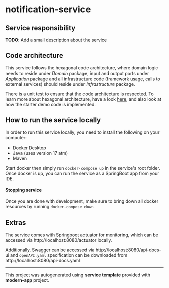 # notification-service

## Service responsibility
**TODO**: Add a small description about the service


## Code architecture
This service follows the hexagonal code architecture, where domain logic needs to reside under *Domain* package, input and output ports under *Application* package and all infrastructure code (framework usage, calls to external services) should reside under *Infrastructure* package.

There is a unit test to ensure that the code architecture is respected. To learn more about hexagonal architecture, have a look [here](https://netflixtechblog.com/ready-for-changes-with-hexagonal-architecture-b315ec967749), and also look at how the starter demo code is implemented.



## How to run the service locally
In order to run this service locally, you need to install the following on your computer:
* Docker Desktop
* Java (uses version 17 atm)
* Maven

Start docker then simply run `docker-compose up` in the service's root folder. Once docker is up, you can run the service as a SpringBoot app from your IDE.

#### Stopping service
Once you are done with development, make sure to bring down all docker resources by running `docker-compose down`

## Extras
The service comes with Springboot actuator for monitoring, which can be accessed via http://localhost:8080/actuator locally.

Additionally, Swagger can be accessed via http://localhost:8080/api-docs-ui and `openAPI.yaml` specification can be downloaded from http://localhost:8080/api-docs.yaml

---
This project was autogenerated using **service template** provided with **modern-app** project.

